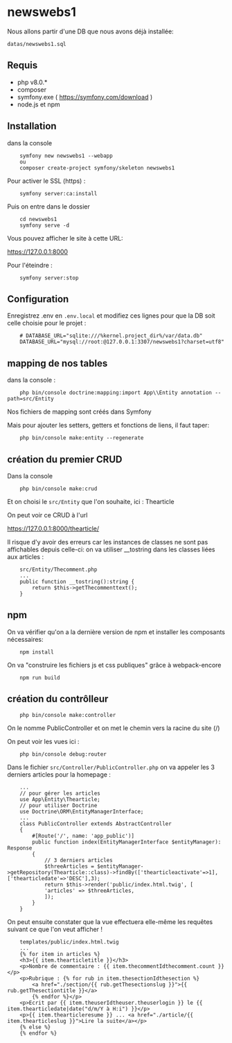 # newswebs1

Nous allons partir d'une DB que nous avons déjà installée:

`datas/newswebs1.sql`

## Requis

- php v8.0.*
- composer
- symfony.exe ( https://symfony.com/download )
- node.js et npm

## Installation

dans la console

        symfony new newswebs1 --webapp
        ou
        composer create-project symfony/skeleton newswebs1

Pour activer le SSL (https) :

        symfony server:ca:install

Puis on entre dans le dossier

        cd newswebs1
        symfony serve -d

Vous pouvez afficher le site à cette URL:

https://127.0.0.1:8000

Pour l'éteindre :

        symfony server:stop

## Configuration

Enregistrez .env en `.env.local` et modifiez ces lignes pour que la DB soit celle choisie pour le projet :

        # DATABASE_URL="sqlite:///%kernel.project_dir%/var/data.db"
        DATABASE_URL="mysql://root:@127.0.0.1:3307/newswebs1?charset=utf8"

## mapping de nos tables

dans la console :

        php bin/console doctrine:mapping:import App\\Entity annotation --path=src/Entity

Nos fichiers de mapping sont créés dans Symfony

Mais pour ajouter les setters, getters et fonctions de liens, il faut taper:

        php bin/console make:entity --regenerate

## création du premier CRUD

Dans la console

        php bin/console make:crud

Et on choisi le `src/Entity` que l'on souhaite, ici : Thearticle

On peut voir ce CRUD à l'url

https://127.0.0.1:8000/thearticle/

Il risque d'y avoir des erreurs car les instances de classes ne sont pas affichables depuis celle-ci: on va utiliser __tostring dans les classes liées aux articles :

        src/Entity/Thecomment.php
        ...
        public function __tostring():string {
            return $this->getThecommenttext();
        }

## npm

On va vérifier qu'on a la dernière version de npm et installer les composants nécessaires:

        npm install

On va "construire les fichiers js et css publiques" grâce à webpack-encore

        npm run build

## création du contrôlleur

        php bin/console make:controller

On le nomme PublicController et on met le chemin vers la racine du site (/)

On peut voir les vues ici :

        php bin/console debug:router


Dans le fichier `src/Controller/PublicController.php`
on va appeler les 3 derniers articles pour la homepage :

        ...
        // pour gérer les articles
        use App\Entity\Thearticle;
        // pour utiliser Doctrine
        use Doctrine\ORM\EntityManagerInterface;
        ...
        class PublicController extends AbstractController
        {
            #[Route('/', name: 'app_public')]
            public function index(EntityManagerInterface $entityManager): Response
            {
                // 3 derniers articles
                $threeArticles = $entityManager->getRepository(Thearticle::class)->findBy(['thearticleactivate'=>1],['thearticledate'=>'DESC'],3);
                return $this->render('public/index.html.twig', [
                'articles' => $threeArticles,
                ]);
            }
        }

On peut ensuite constater que la vue effectuera elle-même les requêtes suivant ce que l'on veut afficher !

        templates/public/index.html.twig
        ...
        {% for item in articles %}
        <h3>{{ item.thearticletitle }}</h3>
        <p>Nombre de commentaire : {{ item.thecommentIdthecomment.count }}   </p>
        <p>Rubrique : {% for rub in item.thesectionIdthesection %}
            <a href="./section/{{ rub.getThesectionslug }}">{{ rub.getThesectiontitle }}</a>
            {% endfor %}</p>
        <p>Ecrit par {{ item.theuserIdtheuser.theuserlogin }} le {{ item.thearticledate|date("d/m/Y à H:i") }}</p>
        <p>{{ item.thearticleresume }} ... <a href="./article/{{ item.thearticleslug }}">Lire la suite</a></p>
        {% else %}
        {% endfor %}